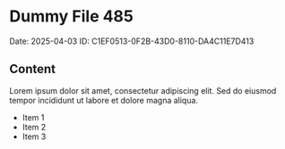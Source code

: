 # Dummy File 485

Date: 2025-04-03
ID: C1EF0513-0F2B-43D0-8110-DA4C11E7D413

## Content

Lorem ipsum dolor sit amet, consectetur adipiscing elit.
Sed do eiusmod tempor incididunt ut labore et dolore magna aliqua.

* Item 1
* Item 2
* Item 3

